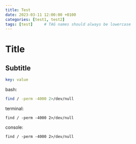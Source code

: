 ```yaml
---
title: Test
date: 2023-03-11 12:00:00 +0100
categories: [test1, test2]
tags: [test]     # TAG names should always be lowercase
---
```

# Title

## Subtitle
```yaml
key: value
```
bash:
```bash
find / -perm -4000 2>/dev/null
```
terminal:
```terminal
find / -perm -4000 2>/dev/null
```
console:
```console
find / -perm -4000 2>/dev/null
```